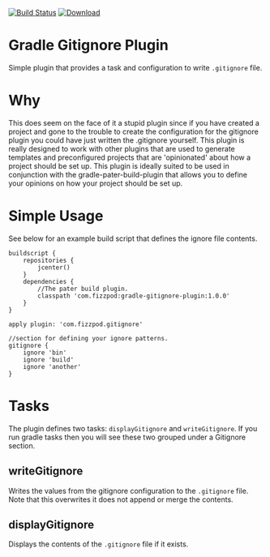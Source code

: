 [![Build Status](https://drone.io/github.com/boxheed/gradle-gitignore-plugin/status.png)](https://drone.io/github.com/boxheed/gradle-gitignore-plugin/latest)
[ ![Download](https://api.bintray.com/packages/boxhead/gradle-plugins/gradle-gitignore-plugin/images/download.svg) ](https://bintray.com/boxhead/gradle-plugins/gradle-gitignore-plugin/_latestVersion)

# Gradle Gitignore Plugin
Simple plugin that provides a task and configuration to write `.gitignore` file.

# Why
This does seem on the face of it a stupid plugin since if you have created a project and gone to the trouble to create the configuration for the gitignore plugin you could have just written the .gitignore yourself. This plugin is really designed to work with other plugins that are used to generate templates and preconfigured projects that are 'opinionated' about how a project should be set up. This plugin is ideally suited to be used in conjunction with the gradle-pater-build-plugin that allows you to define your opinions on how your project should be set up.

# Simple Usage
See below for an example build script that defines the ignore file contents.

```
buildscript {
	repositories {
		jcenter()
	}
	dependencies {
	    //The pater build plugin.
		classpath 'com.fizzpod:gradle-gitignore-plugin:1.0.0'
	}
}

apply plugin: 'com.fizzpod.gitignore'

//section for defining your ignore patterns.
gitignore {
    ignore 'bin'
    ignore 'build'
    ignore 'another'
}

```

# Tasks
The plugin defines two tasks: `displayGitignore` and `writeGitignore`. If you run gradle tasks then you will see these two grouped under a Gitignore section.

## writeGitignore
Writes the values from the gitignore configuration to the `.gitignore` file. Note that this overwrites it does not append or merge the contents.

## displayGitignore
Displays the contents of the `.gitignore` file if it exists.
